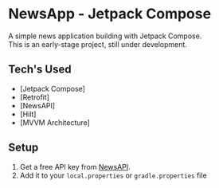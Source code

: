 # NewsApp - Jetpack Compose

A simple news application building with Jetpack Compose.  
This is an early-stage project, still under development.

## Tech's Used
- [Jetpack Compose]
- [Retrofit] 
- [NewsAPI]
- [Hilt]
- [MVVM Architecture]

## Setup
1. Get a free API key from [NewsAPI](https://newsapi.org/).  
2. Add it to your `local.properties` or `gradle.properties` file
